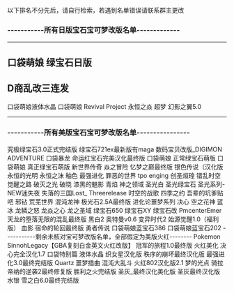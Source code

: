 以下排名不分先后，请自行检索，若遇到名单错误请联系群主更改
### -----------所有日版宝石宝可梦改版名单-------------
******
## 口袋萌娘 绿宝石日版
## D商乱改三连发
口袋萌娘液体水晶
口袋萌娘 Revival Project 
永恒之焱
超梦
幻影之翼5.0
******
### -----------所有美版宝石宝可梦改版名单----------------
究极绿宝石3.0正式完结版
绿宝石721ex最新版有maga
数码宝贝改版_DIGIMON ADVENTURE
口袋暴龙
命运红宝石完美汉化最终版
口袋萌娘 正常绿宝石萌版
口袋萌娘 真正绿宝石萌版
新世界传奇
焱之冒险
忆梦之巅最终版
银色传说（汉化版
永恒的光明
永恒之沫
釉色
最强进化
罪恶的世界
tpo enging
创圣烜瑝
错乱时空
觉醒之路
破灭之光
破晓
漆黑的魅影
青焰
神之领域
圣光白
圣光绿宝石
圣光系列-NEW迷失夜
失落的三国Lost_ Threerelease
时空的战歌
四季之约
吾辈的坑爹贴吧
邪钻
荒芜世界
混沌龙神
极光石2.5A最终版
进化论噩梦系列
决心
空之花神
蓝冰
龙鳞之怒
龙焱之心
龙之圣域
绿宝石650
绿宝石XY
绿宝石改 PmcenterEmer
天龙的堕落无限的混乱最终版
黑白2
奥特曼v0.6
变异时代2
始源觉醒1.0（福利版）
血影
宿命的轮回最终版
勇者传说
口袋萌娘蓝宝石386
口袋萌娘蓝宝石202
-----------剩余未核对宝可梦改版名单，全部假定为美版火红--------
Pokemon SinnohLegacy【GBA复刻白金英文火红改版】
冠军的旅程1.0最终版
火红美化
决心完全汉化1.7
口袋特别篇
液体水晶
织女星汉化版
秩序的崩坏最终汉化版
最强进化3.0最终完结版
Quartz
噩梦插曲
混沌大乱斗
火红802汉化版2.1
梦的光点
骑拉帝纳的逆袭2最终修复版
胜利之火完结版
圣灰_最终汉化美化版
圣灰最终汉化版
水银
雪之白6.0最终完结版
